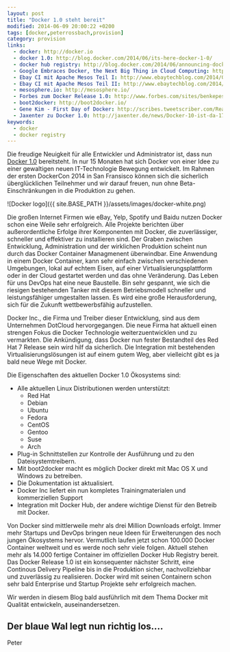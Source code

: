 ```yaml
---
layout: post
title: "Docker 1.0 steht bereit"
modified: 2014-06-09 20:00:22 +0200
tags: [docker,peterrossbach,provision]
category: provision
links:
  - docker: http://docker.io
  - docker 1.0: http://blog.docker.com/2014/06/its-here-docker-1-0/
  - docker hub registry: http://blog.docker.com/2014/06/announcing-docker-hub-and-official-repositories/
  - Google Embraces Docker, the Next Big Thing in Cloud Computing: http://www.wired.com/2014/06/eric-brewer-google-docker/
  - Ebay CI mit Apache Mesos Teil I: http://www.ebaytechblog.com/2014/04/04/delivering-ebays-ci-solution-with-apache-mesos-part-i
  - Ebay CI mit Apache Mesos Teil II: http://www.ebaytechblog.com/2014/05/12/delivering-ebays-ci-solution-with-apache-mesos-part-ii
  - mesosphere.io: http://mesosphere.io/
  - Forbes zum Docker Release 1.0: http://www.forbes.com/sites/benkepes/2014/06/09/docker-launches-a-1-0-product-and-gains-an-opportunity-to-monetize/
  - boot2docker: http://boot2docker.io/
  - Gene Kim - First Day of Docker: http://scribes.tweetscriber.com/RealGeneKim/330
  - Jaxenter zu Docker 1.0: http://jaxenter.de/news/Docker-10-ist-da-174031
keywords:
  - docker
  - docker registry
---
```

Die freudige Neuigkeit für alle Entwickler und Administrator ist, dass nun [Docker 1.0](http://blog.docker.com/2014/06/its-here-docker-1-0/) bereitsteht. In nur 15 Monaten hat sich Docker von einer Idee zu einer gewaltigen neuen IT-Technologie Bewegung entwickelt. Im Rahmen der ersten DockerCon 2014 in San Fransisco können sich die sicherlich überglücklichen Teilnehmer und wir darauf freuen, nun ohne Beta-Einschränkungen in die Produktion zu gehen.

![Docker logo]({{ site.BASE_PATH }}/assets/images/docker-white.png) 

Die großen Internet Firmen wie eBay, Yelp, Spotify und Baidu nutzen Docker schon eine Weile sehr erfolgreich. Alle Projekte berichten über außerordentliche Erfolge ihrer Komponenten mit Docker, die zuverlässiger, schneller und effektiver zu installieren sind. Der Graben zwischen Entwicklung, Administration und der wirklichen Produktion scheint nun durch das Docker Container Managmenent überwindbar. Eine Anwendung in einem Docker Container, kann sehr einfach zwischen verschiedenen Umgebungen, lokal auf echtem Eisen, auf einer Virtualisierungsplattform oder in der Cloud gestartet werden und das ohne Veränderung. Das Leben für uns DevOps hat eine neue Baustelle. Bin sehr gespannt, wie sich die riesigen bestehenden Tanker mit diesem Betriebsmodell schneller und leistungsfähiger umgestalten lassen. Es wird eine große Herausforderung, sich für die Zukunft wettbewerbsfähig aufzustellen. 

Docker Inc., die Firma und Treiber dieser Entwicklung, sind aus dem Unternehmen DotCloud hervorgegangen. Die neue Firma hat aktuell einen strengen Fokus die Docker Technologie weiterzuentwicklen und zu vermarkten. Die Ankündigung, dass Docker nun fester Bestandteil des Red Hat 7 Release sein wird hilf da sicherlich. Die Integration mit bestehenden Virtualisierungslösungen ist auf einem gutem Weg, aber vielleicht gibt es ja bald neue Wege mit Docker.

Die Eigenschaften des aktuellen Docker 1.0 Ökosystems sind:

  - Alle aktuellen Linux Distributionen werden unterstützt:
     - Red Hat
     - Debian
     - Ubuntu
     - Fedora
     - CentOS
     - Gentoo
     - Suse
     - Arch
  - Plug-in Schnittstellen zur Kontrolle der Ausführung und zu den Dateisystemtreibern.
  - Mit boot2docker macht es möglich Docker direkt mit Mac OS X und Windows zu betreiben.
  - Die Dokumentation ist aktualisiert.
  - Docker Inc liefert ein nun kompletes Trainingmaterialen und kommerziellen Support
  - Integration mit Docker Hub, der andere wichtige Dienst für den Betreib mit Docker.

Von Docker sind mittlerweile mehr als drei Million Downloads erfolgt. Immer mehr Startups und DevOps bringen neue Ideen für Erweiterungen des noch jungen Ökosystems hervor.  Vermutlich laufen jetzt schon 100.000 Docker Container weltweit und es werde noch sehr viele folgen. Aktuell stehen mehr als 14.000 fertige Container im offiziellen Docker Hub Registry bereit. Das Docker Release 1.0 ist ein konsequenter nächster Schritt, eine Continous Delivery Pipeline bis in die Produktion sicher, nachvollziehbar und zuverlässig zu realisieren. Docker wird mit seinen Containern schon sehr bald Enterprise und Startup Projekte sehr erfolgreich machen.

Wir werden in diesem Blog bald ausführlich mit dem Thema Docker mit Qualität entwickeln, auseinandersetzen.

Der blaue Wal legt nun richtig los....
--
Peter
